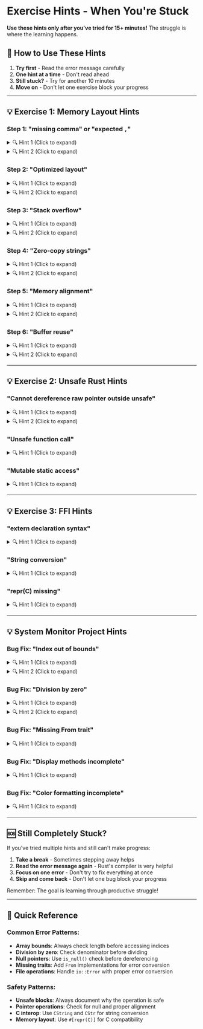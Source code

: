 # Exercise Hints - When You're Stuck

**Use these hints only after you've tried for 15+ minutes!** The struggle is where the learning happens.

## 🎯 How to Use These Hints

1. **Try first** - Read the error message carefully
2. **One hint at a time** - Don't read ahead
3. **Still stuck?** - Try for another 10 minutes
4. **Move on** - Don't let one exercise block your progress

---

## 💡 Exercise 1: Memory Layout Hints

### Step 1: "missing comma" or "expected `,`"
<details>
<summary>🔍 Hint 1 (Click to expand)</summary>

Look at your struct definition. In Rust, every field except the last one needs what punctuation mark?

</details>

<details>
<summary>🔍 Hint 2 (Click to expand)</summary>

```rust
struct Example {
    field1: Type1,  // ← What goes here?
    field2: Type2   // ← Last field doesn't need it
}
```

</details>

### Step 2: "Optimized layout"
<details>
<summary>🔍 Hint 1 (Click to expand)</summary>

Rust adds padding to align fields. Larger fields have stricter alignment requirements. What happens if you put the largest field first?

</details>

<details>
<summary>🔍 Hint 2 (Click to expand)</summary>

Order fields by size: `u64` (8 bytes) → `u32` (4 bytes) → `u16` (2 bytes) → `u8` (1 byte)

</details>

### Step 3: "Stack overflow" 
<details>
<summary>🔍 Hint 1 (Click to expand)</summary>

The error mentions stack overflow. Where should large data go instead of the stack?

</details>

<details>
<summary>🔍 Hint 2 (Click to expand)</summary>

Use `vec![0; 1_000_000]` instead of `[0; 1_000_000]`

</details>

### Step 4: "Zero-copy strings"
<details>
<summary>🔍 Hint 1 (Click to expand)</summary>

Check if the string has any lowercase letters. If yes, you need to allocate. If no, you can borrow.

</details>

<details>
<summary>🔍 Hint 2 (Click to expand)</summary>

```rust
if input.chars().any(|c| c.is_lowercase()) {
    Cow::Owned(input.to_uppercase())
} else {
    Cow::Borrowed(input)
}
```

</details>

### Step 5: "Memory alignment"
<details>
<summary>🔍 Hint 1 (Click to expand)</summary>

For SIMD operations, you need 16-byte alignment. What attribute forces specific alignment?

</details>

<details>
<summary>🔍 Hint 2 (Click to expand)</summary>

Add `#[repr(align(16))]` before your struct definition.

</details>

### Step 6: "Buffer reuse"
<details>
<summary>🔍 Hint 1 (Click to expand)</summary>

The `return_buffer` method should clear the buffer and check if its capacity matches before returning it to the pool.

</details>

<details>
<summary>🔍 Hint 2 (Click to expand)</summary>

```rust
fn return_buffer(&mut self, mut buffer: Vec<u8>) {
    buffer.clear();
    if buffer.capacity() == self.buffer_size {
        self.buffers.push(buffer);
    }
}
```

</details>

---

## 💡 Exercise 2: Unsafe Rust Hints

### "Cannot dereference raw pointer outside unsafe"
<details>
<summary>🔍 Hint 1 (Click to expand)</summary>

Raw pointer operations require an `unsafe` block. Always check for null pointers first!

</details>

<details>
<summary>🔍 Hint 2 (Click to expand)</summary>

```rust
if !ptr.is_null() {
    unsafe { *ptr = value; }
}
```

</details>

### "Unsafe function call"
<details>
<summary>🔍 Hint 1 (Click to expand)</summary>

Functions marked `unsafe fn` can only be called from within `unsafe` blocks.

</details>

### "Mutable static access"
<details>
<summary>🔍 Hint 1 (Click to expand)</summary>

Use `AtomicU32` instead of `static mut`. Atomic types are thread-safe and don't require `unsafe`.

</details>

---

## 💡 Exercise 3: FFI Hints

### "extern declaration syntax"
<details>
<summary>🔍 Hint 1 (Click to expand)</summary>

Check your `extern "C"` block. Are there missing commas or semicolons in the function declarations?

</details>

### "String conversion"
<details>
<summary>🔍 Hint 1 (Click to expand)</summary>

Use `CString::new(rust_string)` to create a null-terminated C string.

</details>

### "repr(C) missing"
<details>
<summary>🔍 Hint 1 (Click to expand)</summary>

Add `#[repr(C)]` above your struct definition for C compatibility.

</details>

---

## 💡 System Monitor Project Hints

### Bug Fix: "Index out of bounds"
<details>
<summary>🔍 Hint 1 (Click to expand)</summary>

Before accessing `parts[1]`, check that `parts.len() >= 2`.

</details>

<details>
<summary>🔍 Hint 2 (Click to expand)</summary>

```rust
let parts: Vec<&str> = line.split_whitespace().collect();
if parts.len() >= 2 {
    let value = parts[1].parse::<u64>()?;
    // Use value...
}
```

</details>

### Bug Fix: "Division by zero"
<details>
<summary>🔍 Hint 1 (Click to expand)</summary>

Always check if the denominator is zero before dividing.

</details>

<details>
<summary>🔍 Hint 2 (Click to expand)</summary>

```rust
fn calculate_cpu_usage(idle: u64, total: u64) -> f64 {
    if total == 0 {
        return 0.0;
    }
    let used = total - idle;
    (used as f64 / total as f64) * 100.0
}
```

</details>

### Bug Fix: "Missing From trait"
<details>
<summary>🔍 Hint 1 (Click to expand)</summary>

Add the missing `From` implementations for error conversion:

```rust
impl From<memory::MemoryError> for SystemError {
    fn from(error: memory::MemoryError) -> Self {
        SystemError::MemoryError(error)
    }
}
```

</details>

### Bug Fix: "Display methods incomplete"
<details>
<summary>🔍 Hint 1 (Click to expand)</summary>

Use the utility functions to format the display:

```rust
fn display_memory(&self) {
    println!("💾 Memory: {}", self.memory.format_summary());
}
```

</details>

### Bug Fix: "Color formatting incomplete"
<details>
<summary>🔍 Hint 1 (Click to expand)</summary>

Don't forget to add the reset code at the end:

```rust
format!("{}{}\x1b[0m", color_code, text)
```

</details>

---

## 🆘 Still Completely Stuck?

If you've tried multiple hints and still can't make progress:

1. **Take a break** - Sometimes stepping away helps
2. **Read the error message again** - Rust's compiler is very helpful
3. **Focus on one error** - Don't try to fix everything at once
4. **Skip and come back** - Don't let one bug block your progress

Remember: The goal is learning through productive struggle!

---

## 🎯 Quick Reference

### Common Error Patterns:
- **Array bounds**: Always check length before accessing indices
- **Division by zero**: Check denominator before dividing
- **Null pointers**: Use `is_null()` check before dereferencing
- **Missing traits**: Add `From` implementations for error conversion
- **File operations**: Handle `io::Error` with proper error conversion

### Safety Patterns:
- **Unsafe blocks**: Always document why the operation is safe
- **Pointer operations**: Check for null and proper alignment
- **C interop**: Use `CString` and `CStr` for string conversion
- **Memory layout**: Use `#[repr(C)]` for C compatibility
